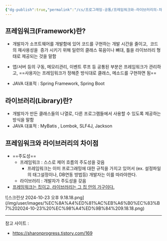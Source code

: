 ```yaml
---
{"dg-publish":true,"permalink":"/cs/프로그래밍-공통/프레임워크와-라이브러리의-차이는?.md/","dgPassFrontmatter":true,"noteIcon":""}
---
```


## 프레임워크(Framework)란?

- 개발자가 소프트웨어를 개발함에 있어 코드를 구현하는 개발 시간을 줄이고,  코드의 재사용성을  증가 시키기 위해 일련의 클래스 묶음이나 뼈대, 틀을 라이브러리 형태로 제공되는 것을 말함

- 앱/서버 등의 구동, 메모리관리, 이벤트 루프 등 공통된 부분은 프레임워크가 관리하고, ==사용자는 프레임워크가 정해준 방식대로 클래스, 메소드를 구현하면 됨==

- JAVA  대표적 : Spring Framework, Spring Boot

## 라이브러리(Library)란?

- 개발자가 만든 클래스들의 나열로, 다른 프로그램들에서 사용할 수 있도록 제공하는 방식을 말함
- JAVA 대표적 : MyBatis , Lombok, SLF4J, Jackson

## 프레임워크와 라이브러리의 차이점
- ==주도성==
	- 프레임워크 :  스스로 제어 흐름의 주도성을 갖음
		- 프레임워크는 이미 프로그래밍에 대한 규칙을 가지고 있어서 (ex. 설정파일의 태그설정이나, DB연동 방법등) 개발자는 이를 따라야한다.
	- 라이브러리 : 개발자가 주도성을 갖음
- <u>프레임워크는 집이고, 라이브러리는 그 집 안의 가구이다.
</u>
![스크린샷 2024-10-23 오후 9.18.18.png](/img/user/images/%EC%8A%A4%ED%81%AC%EB%A6%B0%EC%83%B7%202024-10-23%20%EC%98%A4%ED%9B%84%209.18.18.png)

---
참고 사이트 :
- https://sharonprogress.tistory.com/169
